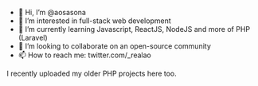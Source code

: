 - 👋 Hi, I’m @aosasona
- 👀 I’m interested in full-stack web development
- 🌱 I’m currently learning Javascript, ReactJS, NodeJS and more of PHP (Laravel)
- 💞️ I’m looking to collaborate on an open-source community
- 📫 How to reach me: twitter.com/_realao

I recently uploaded my older PHP projects here too. 
